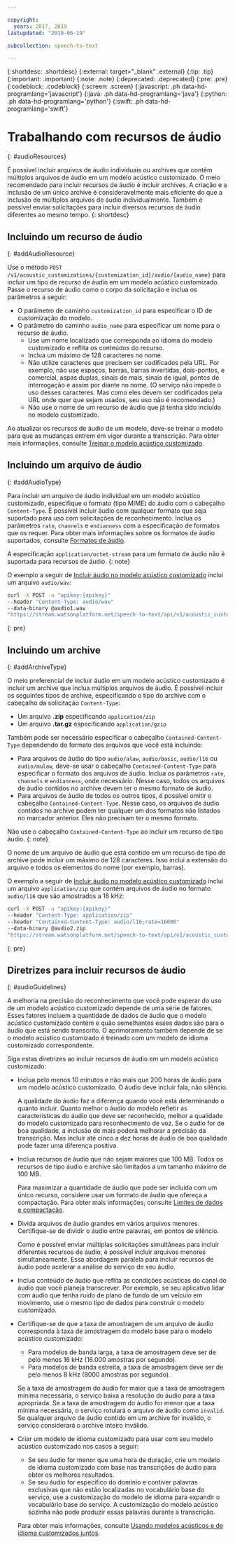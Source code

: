 ```yaml
---

copyright:
  years: 2017, 2019
lastupdated: "2019-06-19"

subcollection: speech-to-text

---
```


{:shortdesc: .shortdesc}
{:external: target="_blank" .external}
{:tip: .tip}
{:important: .important}
{:note: .note}
{:deprecated: .deprecated}
{:pre: .pre}
{:codeblock: .codeblock}
{:screen: .screen}
{:javascript: .ph data-hd-programlang='javascript'}
{:java: .ph data-hd-programlang='java'}
{:python: .ph data-hd-programlang='python'}
{:swift: .ph data-hd-programlang='swift'}

# Trabalhando com recursos de áudio
{: #audioResources}

É possível incluir arquivos de áudio individuais ou archives que contêm múltiplos arquivos de áudio em um modelo acústico customizado. O meio recomendado para incluir recursos de áudio é incluir archives. A criação e a inclusão de um único archive é consideravelmente mais eficiente do que a inclusão de múltiplos arquivos de áudio individualmente. Também é possível enviar solicitações para incluir diversos recursos de áudio diferentes ao mesmo tempo.
{: shortdesc}

## Incluindo um recurso de áudio
{: #addAudioResource}

Use o método `POST /v1/acoustic_customizations/{customization_id}/audio/{audio_name}` para incluir um tipo de recurso de áudio em um modelo acústico customizado. Passe o recurso de áudio como o corpo da solicitação e inclua os parâmetros a seguir:

-   O parâmetro de caminho `customization_id` para especificar o ID de customização do modelo.
-   O parâmetro do caminho `audio_name` para especificar um nome para o recurso de áudio.
    -   Use um nome localizado que corresponda ao idioma do modelo customizado e reflita os conteúdos do recurso.
    -   Inclua um máximo de 128 caracteres no nome.
    -   Não utilize caracteres que precisem ser codificados pela URL. Por exemplo, não use espaços, barras, barras invertidas, dois-pontos, e comercial, aspas duplas, sinais de mais, sinais de igual, pontos de interrogação e assim por diante no nome. (O serviço não impede o uso desses caracteres. Mas como eles devem ser codificados pela URL onde quer que sejam usados, seu uso não é recomendado.)
    -   Não use o nome de um recurso de áudio que já tenha sido incluído no modelo customizado.

Ao atualizar os recursos de áudio de um modelo, deve-se treinar o modelo para que as mudanças entrem em vigor durante a transcrição. Para obter mais informações, consulte [Treinar o modelo acústico customizado](/docs/services/speech-to-text?topic=speech-to-text-acoustic#trainModel-acoustic).

## Incluindo um arquivo de áudio
{: #addAudioType}

Para incluir um arquivo de áudio individual em um modelo acústico customizado, especifique o formato (tipo MIME) do áudio com o cabeçalho `Content-Type`. É possível incluir áudio com qualquer formato que seja suportado para uso com solicitações de reconhecimento. Inclua os parâmetros `rate`, `channels` e `endianness` com a especificação de formatos que os requer. Para obter mais informações sobre os formatos de áudio suportados, consulte [Formatos de áudio](/docs/services/speech-to-text?topic=speech-to-text-audio-formats).

A especificação `application/octet-stream` para um formato de áudio não é suportada para recursos de áudio.
{: note}

O exemplo a seguir de [Incluir áudio no modelo acústico customizado](/docs/services/speech-to-text?topic=speech-to-text-acoustic#addAudio) inclui um arquivo `audio/wav`:

```bash
curl -X POST -u "apikey:{apikey}"
--header "Content-Type: audio/wav"
--data-binary @audio1.wav
"https://stream.watsonplatform.net/speech-to-text/api/v1/acoustic_customizations/{customization_id}/audio/audio1"
```
{: pre}

## Incluindo um archive
{: #addArchiveType}

O meio preferencial de incluir áudio em um modelo acústico customizado é incluir um archive que inclua múltiplos arquivos de áudio. É possível incluir os seguintes tipos de archive, especificando o tipo do archive com o cabeçalho da solicitação `Content-Type`:

-   Um arquivo **.zip** especificando `application/zip`
-   Um arquivo **.tar.gz** especificando `application/gzip`

Também pode ser necessário especificar o cabeçalho `Contained-Content-Type` dependendo do formato dos arquivos que você está incluindo:

-   Para arquivos de áudio do tipo `audio/alaw`, `audio/basic`, `audio/l16` ou `audio/mulaw`, deve-se usar o cabeçalho `Contained-Content-Type` para especificar o formato dos arquivos de áudio. Inclua os parâmetros `rate`, `channels` e `endianness`, onde necessário. Nesse caso, todos os arquivos de áudio contidos no archive devem ter o mesmo formato de áudio.
-   Para arquivos de áudio de todos os outros tipos, é possível omitir o cabeçalho `Contained-Content-Type`. Nesse caso, os arquivos de áudio contidos no archive podem ter qualquer um dos formatos não listados no marcador anterior. Eles não precisam ter o mesmo formato.

Não use o cabeçalho `Contained-Content-Type` ao incluir um recurso de tipo áudio.
{: note}

O nome de um arquivo de áudio que está contido em um recurso de tipo de archive pode incluir um máximo de 128 caracteres. Isso inclui a extensão do arquivo e todos os elementos do nome (por exemplo, barras).

O exemplo a seguir de [Incluir áudio no modelo acústico customizado](/docs/services/speech-to-text?topic=speech-to-text-acoustic#addAudio) inclui um arquivo `application/zip` que contém arquivos de áudio no formato `audio/l16` que são amostrados a 16 kHz:

```bash
curl -X POST -u "apikey:{apikey}"
--header "Content-Type: application/zip"
--header "Contained-Content-Type: audio/l16;rate=16000"
--data-binary @audio2.zip
"https://stream.watsonplatform.net/speech-to-text/api/v1/acoustic_customizations/{customization_id}/audio/audio2"
```
{: pre}

## Diretrizes para incluir recursos de áudio
{: #audioGuidelines}

A melhoria na precisão do reconhecimento que você pode esperar do uso de um modelo acústico customizado depende de uma série de fatores. Esses fatores incluem a quantidade de dados de áudio que o modelo acústico customizado contém e quão semelhantes esses dados são para o áudio que está sendo transcrito. O aprimoramento também depende de se o modelo acústico customizado é treinado com um modelo de idioma customizado correspondente.

Siga estas diretrizes ao incluir recursos de áudio em um modelo acústico customizado:

-   Inclua pelo menos 10 minutos e não mais que 200 horas de áudio para um modelo acústico customizado. O áudio deve incluir fala, não silêncio.

    A qualidade do áudio faz a diferença quando você está determinando o quanto incluir. Quanto melhor o áudio do modelo refletir as características do áudio que deve ser reconhecido, melhor a qualidade do modelo customizado para reconhecimento de voz. Se o áudio for de boa qualidade, a inclusão de mais poderá melhorar a precisão da transcrição. Mas incluir até cinco a dez horas de áudio de boa qualidade pode fazer uma diferença positiva.
-   Inclua recursos de áudio que não sejam maiores que 100 MB. Todos os recursos de tipo áudio e archive são limitados a um tamanho máximo de 100 MB.

    Para maximizar a quantidade de áudio que pode ser incluída com um único recurso, considere usar um formato de áudio que ofereça a compactação. Para obter mais informações, consulte [Limites de dados e compactação](/docs/services/speech-to-text?topic=speech-to-text-audio-formats#limits).
-   Divida arquivos de áudio grandes em vários arquivos menores. Certifique-se de dividir o áudio entre palavras, em pontos de silêncio.

    Como é possível enviar múltiplas solicitações simultâneas para incluir diferentes recursos de áudio, é possível incluir arquivos menores simultaneamente. Essa abordagem paralela para incluir recursos de áudio pode acelerar a análise do serviço de seu áudio.
-   Inclua conteúdo de áudio que reflita as condições acústicas do canal do áudio que você planeja transcrever. Por exemplo, se seu aplicativo lidar com áudio que tenha ruído de plano de fundo de um veículo em movimento, use o mesmo tipo de dados para construir o modelo customizado.
-   Certifique-se de que a taxa de amostragem de um arquivo de áudio corresponda à taxa de amostragem do modelo base para o modelo acústico customizado:
    -   Para modelos de banda larga, a taxa de amostragem deve ser de pelo menos 16 kHz (16.000 amostras por segundo).
    -   Para modelos de banda estreita, a taxa de amostragem deve ser de pelo menos 8 kHz (8000 amostras por segundo).

    Se a taxa de amostragem do áudio for maior que a taxa de amostragem mínima necessária, o serviço baixa a resolução do áudio para a taxa apropriada. Se a taxa de amostragem do áudio for menor que a taxa mínima necessária, o serviço rotulará o arquivo de áudio como `invalid`. Se qualquer arquivo de áudio contido em um archive for inválido, o serviço considerará o archive inteiro inválido.
-   Criar um modelo de idioma customizado para usar com seu modelo acústico customizado nos casos a seguir:
    -   Se seu áudio for menor que uma hora de duração, crie um modelo de idioma customizado com base nas transcrições do áudio para obter os melhores resultados.
    -   Se seu áudio for específico do domínio e contiver palavras exclusivas que não estão localizadas no vocabulário base do serviço, use a customização do modelo de idioma para expandir o vocabulário base do serviço. A customização do modelo acústico sozinha não pode produzir essas palavras durante a transcrição.

    Para obter mais informações, consulte [Usando modelos acústicos e de idioma customizados juntos](/docs/services/speech-to-text?topic=speech-to-text-useBoth).
